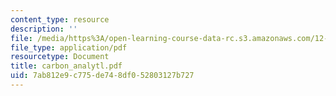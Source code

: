 ```yaml
---
content_type: resource
description: ''
file: /media/https%3A/open-learning-course-data-rc.s3.amazonaws.com/12-097-chemical-investigations-of-boston-harbor-january-iap-2006/7ab812e9c775de748df052803127b727_carbon_analytl.pdf
file_type: application/pdf
resourcetype: Document
title: carbon_analytl.pdf
uid: 7ab812e9-c775-de74-8df0-52803127b727
---
```

